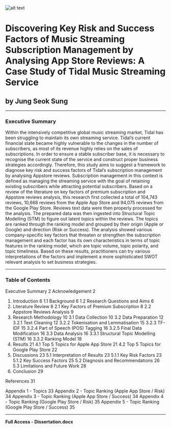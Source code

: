 
![alt text](https://upload.wikimedia.org/wikipedia/en/thumb/2/21/Warwick_Business_School_logo.svg/1200px-Warwick_Business_School_logo.svg.png "WBS")

# Discovering Key Risk and Success Factors of Music Streaming Subscription Management by Analysing App Store Reviews: A Case Study of Tidal Music Streaming Service
## by Jung Seok Sung

------

### Executive Summary

Within the intensively competitive global music streaming market, Tidal has been struggling to maintain its own streaming service. Tidal’s current financial state became highly vulnerable to the changes in the number of subscribers, as most of its revenue highly relies on the sales of subscriptions. In order to ensure a stable subscriber base, it is necessary to recognise the current state of the service and construct proper business strategies accordingly. Therefore, this study aims to suggest a framework to diagnose key risk and success factors of Tidal’s subscription management by analysing Appstore reviews. Subscription management in this context is defined as managing the streaming service with the goal of retaining existing subscribers while attracting potential subscribers. Based on a review of the literature on key factors of premium subscription and Appstore reviews analysis, this research first collected a total of 104,743 reviews, 10,668 reviews from the Apple App Store and 94,075 reviews from the Google Play Store. Reviews text data were then properly processed for the analysis. The prepared data was then ingested into Structural Topic Modelling (STM) to figure out latent topics within the reviews. The topics are ranked through the ranking model and grouped by their origin (Apple or Google) and direction (Risk or Success). The analysis showed various company-specific key factors that threaten or strengthen the subscription management and each factor has its own characteristics in terms of topic features in the ranking model, which are topic volume, topic polarity, and topic timeliness. Based on these results, practitioners can try various interpretations of the factors and implement a more sophisticated SWOT relevant analysis to set business strategies.

------

### Table of Contents

Executive Summary	2
Acknowledgement	2
1. Introduction	6
1.1 Background	6
1.2 Research Questions and Aims	6
2. Literature Review	8
2.1 Key Factors of Premium Subscription	8
2.2 Appstore Reviews Analysis 	9
3. Research Methodology	10
3.1 Data Collection	10
3.2 Data Preparation	12
3.2.1 Text Cleaning	12
3.2.2 Tokenisation and Lemmatisation	15
3.2.3 TF-IDF	15
3.2.4 Part of Speech (POS) Tagging	16
3.2.5 Final Data Modification	16
3.3 Data Analysis	16
3.3.1 Structural Topic Modelling (STM)	16
3.3.2 Ranking Model	18
4. Results	21
4.1 Top 5 Topics for Apple App Store	21
4.2 Top 5 Topics for Google Play Store	22
5. Discussions	23
5.1 Interpretation of Results	23
5.1.1 Key Risk Factors	23
5.1.2 Key Success Factors	25
5.2 Diagnosis and Recommendations	26
5.3 Limitations and Future Work	28
6. Conclusion	29

References	31

Appendix 1 - Topics	33
Appendix 2 - Topic Ranking (Apple App Store / Risk)	34
Appendix 3 - Topic Ranking (Apple App Store / Success)	34
Appendix 4 - Topic Ranking (Google Play Store / Risk)	35
Appendix 5 - Topic Ranking (Google Play Store / Success)	35

------

**Full Access - Dissertation.docx**

